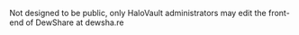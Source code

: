 Not designed to be public, only HaloVault administrators may edit the front-end of DewShare at dewsha.re